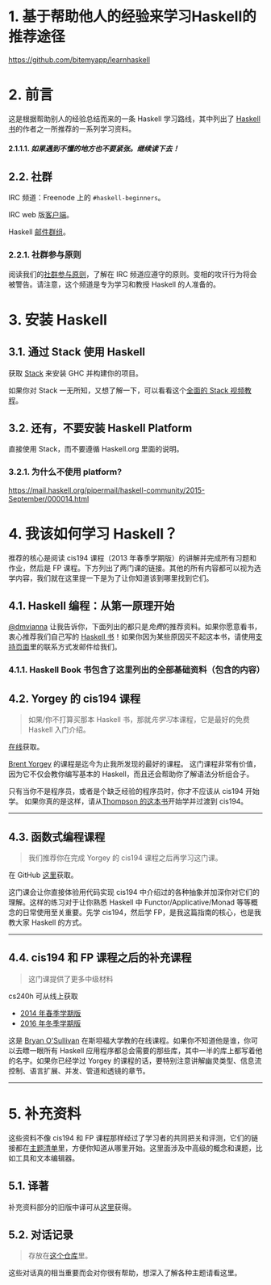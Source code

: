 # 1. 基于帮助他人的经验来学习Haskell的推荐途径




https://github.com/bitemyapp/learnhaskell





# 2. 前言

这是根据帮助别人的经验总结而来的一条 Haskell 学习路线，其中列出了 [Haskell 书](http://haskellbook.com/)的作者之一所推荐的一系列学习资料。

#### 2.1.1.1. _如果遇到不懂的地方也不要紧张。继续读下去！_

## 2.2. 社群

IRC 频道：Freenode 上的 `#haskell-beginners`。

IRC web 版[客户端](http://webchat.freenode.net/)。

Haskell [邮件群组](https://wiki.haskell.org/Mailing_lists)。

### 2.2.1. 社群参与原则

阅读我们的[社群参与原则](coc.md)，了解在 IRC 频道应遵守的原则。变相的攻讦行为将会被警告。请注意，这个频道是专为学习和教授 Haskell 的人准备的。

# 3. 安装 Haskell

## 3.1. 通过 Stack 使用 Haskell

获取 [Stack](http://haskellstack.org) 来安装 GHC 并构建你的项目。

如果你对 Stack 一无所知，又想了解一下，可以看看这个[全面的 Stack 视频教程](https://www.youtube.com/watch?v=sRonIB8ZStw)。

## 3.2. 还有，不要安装 Haskell Platform

直接使用 Stack，而不要遵循 Haskell.org 里面的说明。

### 3.2.1. 为什么不使用 platform?

https://mail.haskell.org/pipermail/haskell-community/2015-September/000014.html

# 4. 我该如何学习 Haskell？

推荐的核心是阅读 cis194 课程（2013 年春季学期版）的讲解并完成所有习题和作业，然后是 FP 课程。下方列出了两门课的链接。其他的所有内容都可以视为选学内容，我们就在这里提一下是为了让你知道该到哪里找到它们。

## 4.1. Haskell 编程：从第一原理开始

[@dmvianna](https://github.com/dmvianna) 让我告诉你，下面列出的都只是*免费*的推荐资料。如果你愿意看书，衷心推荐我们自己写的 [Haskell 书](http://haskellbook.com/)！如果你因为某些原因买不起这本书，请使用[支持页面](http://haskellbook.com/support.html)里的联系方式发邮件给我们。

### 4.1.1. Haskell Book 书包含了这里列出的全部基础资料（包含的内容）

## 4.2. Yorgey 的 cis194 课程

> 如果/你不打算买那本 Haskell 书，那就*先学习*本课程，它是最好的免费 Haskell 入门介绍。

[在线](http://www.seas.upenn.edu/~cis194/spring13/lectures.html)获取。

[Brent Yorgey](https://byorgey.wordpress.com) 的课程是迄今为止我所发现的最好的课程。 这门课程非常有价值，因为它不仅会教你编写基本的 Haskell，而且还会帮助你了解语法分析组合子。

只有当你不是程序员，或者是个缺乏经验的程序员时，你才不应该从 cis194 开始学。 如果你真的是这样，请从[Thompson 的这本书](http://www.haskellcraft.com/craft3e/Home.html)开始学并过渡到 cis194。

---

## 4.3. 函数式编程课程

> 我们推荐你在完成 Yorgey 的 cis194 课程之后再学习这门课。

在 GitHub [这里](https://github.com/bitemyapp/fp-course)获取。

这门课会让你直接体验用代码实现 cis194 中介绍过的各种抽象并加深你对它们的理解。这样的练习对于让你熟悉 Haskell 中 Functor/Applicative/Monad 等等概念的日常使用至关重要。先学 cis194，然后学 FP，是我这篇指南的核心，也是我教大家 Haskell 的方式。

---

## 4.4. cis194 和 FP 课程之后的补充课程

> 这门课提供了更多中级材料

cs240h 可从线上获取

- [2014 年春季学期版](http://www.scs.stanford.edu/14sp-cs240h/)
- [2016 年冬季学期版](http://www.scs.stanford.edu/16wi-cs240h/)

这是 [Bryan O'Sullivan](https://github.com/bos) 在斯坦福大学教的在线课程。如果你不知道他是谁，你可以去瞟一眼所有 Haskell 应用程序都总会需要的那些库，其中一半的库上都写着他的名字。如果你已经学过 Yorgey 的课程的话，要特别注意讲解幽灵类型、信息流控制、语言扩展、并发、管道和透镜的章节。

---

# 5. 补充资料

这些资料不像 cis194 和 FP 课程那样经过了学习者的共同把关和评测，它们的链接都在[主题清单](/specific_topics.md)里，方便你知道从哪里开始。这里面涉及中高级的概念和课题，比如工具和文本编辑器。

## 5.1. 译著

补充资料部分的旧版中译可从[这里](https://github.com/bitemyapp/learnhaskell/blob/213dcb9decdce7f6f472247f0d4b82447e015f1d/guide-zh_CN.md#---do--list-comprehension%E7%AE%80%E4%BE%BF%E8%AF%AD%E6%B3%95%E5%88%B0%E5%BA%95%E6%98%AF%E4%BB%80%E4%B9%88)获得。

## 5.2. 对话记录

> 存放在[这个仓库](dialogues.md)里。

这些对话真的相当重要而会对你很有帮助，想深入了解各种主题请看这里。

















